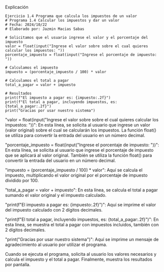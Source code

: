 Explicación
```
Ejercicio 1.4 Programa que calcula los impuestos de un valor
# Programa 1.4 Calcular los impuestos y dar un valor 
# Fecha: 2024/10/22
# Elaborado por: Jazmin Macias Sabas 

# Solicitamos que el usuario ingrese el valor y el porcentaje del impuesto
valor = float(input("Ingrese el valor sobre sobre el cual quieres calcular los impuestos: "))
porcentaje_impuesto = float(input("Ingrese el porcentaje de impuesto: "))

# Calculamos el impuesto
impuesto = (porcentaje_impuesto / 100) * valor

# Calculamos el total a pagar
total_a_pagar = valor + impuesto

# Resultados
print(f"El impuesto a pagar es: {impuesto:.2f}")
print(f"El total a pagar, incluyendo impuestos, es: {total_a_pagar:.2f}")
print("Gracias por usar nuestro sistema")
```
"valor = float(input("Ingrese el valor sobre sobre el cual quieres calcular los impuestos: "))":
En esta línea, se solicita al usuario que ingrese un valor (valor original) sobre el cual se calcularán los impuestos. La función float() se utiliza para convertir la entrada del usuario en un número decimal.

"porcentaje_impuesto = float(input("Ingrese el porcentaje de impuesto: "))":
En esta línea, se solicita al usuario que ingrese el porcentaje de impuesto que se aplicará al valor original. También se utiliza la función float() para convertir la entrada del usuario en un número decimal.

"impuesto = (porcentaje_impuesto / 100) * valor":
Aquí se calcula el impuesto, multiplicando el valor original por el porcentaje de impuesto dividido por 100.

"total_a_pagar = valor + impuesto":
En esta línea, se calcula el total a pagar sumando el valor original y el impuesto calculado.

"print(f"El impuesto a pagar es: {impuesto:.2f}")":
Aquí se imprime el valor del impuesto calculado con 2 dígitos decimales.

"print(f"El total a pagar, incluyendo impuestos, es: {total_a_pagar:.2f}")":
En esta línea, se muestra el total a pagar con impuestos incluidos, también con 2 dígitos decimales.

"print("Gracias por usar nuestro sistema")":
Aquí se imprime un mensaje de agradecimiento al usuario por utilizar el programa.

Cuando se ejecuta el programa, solicita al usuario los valores necesarios y calcula el impuesto y el total a pagar. Finalmente, muestra los resultados por pantalla.

